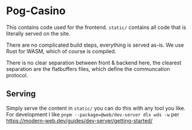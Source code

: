 # Pog-Casino

This contains code used for the frontend. `static/` contains all code that is
literally served on the site.

There are no complicated build steps, everything is served as-is. We use Rust
for WASM, which of course is compiled.

There is no clear separation between front & backend here, the clearest
separation are the flatbuffers files, which define the communcation protocol.

## Serving

Simply serve the content in `static/` you can do this with any tool you like.
For development I like `pnpm --package=@web/dev-server dlx wds -w` per
https://modern-web.dev/guides/dev-server/getting-started/
